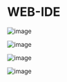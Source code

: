 # WEB-IDE

![image](https://user-images.githubusercontent.com/110336884/218525329-face123a-564f-4dee-84ce-49c7aa8021a9.png)

![image](https://user-images.githubusercontent.com/110336884/218525727-ef3dcb38-48fe-4839-ad59-ffcbec85eba6.png)


![image](https://user-images.githubusercontent.com/110336884/218526133-bdce04b6-eedd-443c-9000-cfcb10e462a1.png)


![image](https://user-images.githubusercontent.com/110336884/218526698-c4d29fef-21ba-4b60-a5a3-716d315fc4fd.png)


